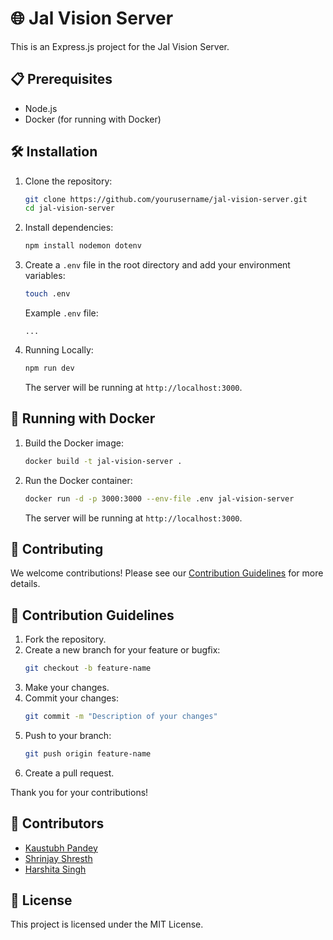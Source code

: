 # 🌐 Jal Vision Server

This is an Express.js project for the Jal Vision Server.

## 📋 Prerequisites

- Node.js
- Docker (for running with Docker)

## 🛠️ Installation

1. Clone the repository:

   ```sh
   git clone https://github.com/yourusername/jal-vision-server.git
   cd jal-vision-server
   ```

2. Install dependencies:

   ```sh
   npm install nodemon dotenv
   ```

3. Create a `.env` file in the root directory and add your environment variables:

   ```sh
   touch .env
   ```

   Example `.env` file:

   ```env
   ...
   ```

4. Running Locally:

   ```sh
   npm run dev
   ```

   The server will be running at `http://localhost:3000`.

## 🐳 Running with Docker

1. Build the Docker image:

   ```sh
   docker build -t jal-vision-server .
   ```

2. Run the Docker container:

   ```sh
   docker run -d -p 3000:3000 --env-file .env jal-vision-server
   ```

   The server will be running at `http://localhost:3000`.

## 🤝 Contributing

We welcome contributions! Please see our [Contribution Guidelines](#contribution-guidelines) for more details.

## 📜 Contribution Guidelines

1. Fork the repository.
2. Create a new branch for your feature or bugfix:
   ```sh
   git checkout -b feature-name
   ```
3. Make your changes.
4. Commit your changes:
   ```sh
   git commit -m "Description of your changes"
   ```
5. Push to your branch:
   ```sh
   git push origin feature-name
   ```
6. Create a pull request.

Thank you for your contributions!

## 👥 Contributors

- [Kaustubh Pandey](https://github.com/kaustubh-2003)
- [Shrinjay Shresth](https://github.com/shrinjayshresth1)
- [Harshita Singh](https://github.com/hsingh)

## 📄 License

This project is licensed under the MIT License.
